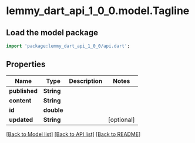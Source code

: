 # lemmy_dart_api_1_0_0.model.Tagline

## Load the model package
```dart
import 'package:lemmy_dart_api_1_0_0/api.dart';
```

## Properties
Name | Type | Description | Notes
------------ | ------------- | ------------- | -------------
**published** | **String** |  | 
**content** | **String** |  | 
**id** | **double** |  | 
**updated** | **String** |  | [optional] 

[[Back to Model list]](../README.md#documentation-for-models) [[Back to API list]](../README.md#documentation-for-api-endpoints) [[Back to README]](../README.md)


